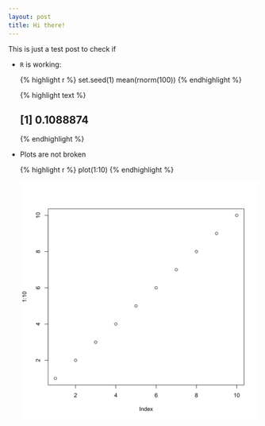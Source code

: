 ```yaml
---
layout: post
title: Hi there!
---
```


This is just a test post to check if

* `R` is working:
  
  {% highlight r %}
  set.seed(1)
  mean(rnorm(100))
  {% endhighlight %}
  
  
  
  {% highlight text %}
  ## [1] 0.1088874
  {% endhighlight %}
* Plots are not broken
  
  {% highlight r %}
  plot(1:10)
  {% endhighlight %}
  
  ![plot of chunk unnamed-chunk-2](_figures/unnamed-chunk-2-1.svg) 

